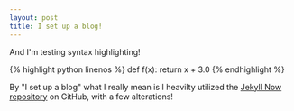```yaml
---
layout: post
title: I set up a blog!
---
```


And I'm testing syntax highlighting!

{% highlight python linenos %}
def f(x):
    return x + 3.0
{% endhighlight %}

By "I set up a blog" what I really mean is I heavilty utilized the [Jekyll Now repository](https://github.com/barryclark/jekyll-now) on GitHub, with a few alterations!
